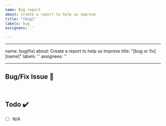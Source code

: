 ```yaml
---
name: Bug report
about: Create a report to help us improve
title: "[bug]"
labels: bug
assignees: ''

---
```


---
name: bug(fix)
about: Create a report to help us improve
title: "[bug or fix] [name]"
labels: ''
assignees: ''

---

## Bug/Fix Issue 📌
<!-- 해야하는 일과 이 일을 해야하는 이유를 적어주세요 -->

<br>

## Todo ✔️

- [ ]  N/A
